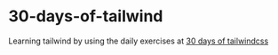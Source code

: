 # 30-days-of-tailwind

Learning tailwind by using the daily exercises at [30 days of tailwindcss](https://30daysoftailwindcss.com/)

